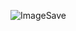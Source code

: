 ![ImageSave](https://user-images.githubusercontent.com/74967520/115328198-ca053b80-a1c2-11eb-96c4-69deeb77ec4b.png)
